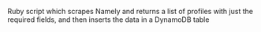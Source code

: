 Ruby script which scrapes Namely and returns a list of profiles with just the required fields, and then inserts the data in a DynamoDB table
